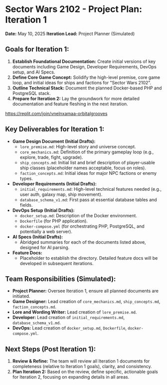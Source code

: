# Sector Wars 2102 - Project Plan: Iteration 1

**Date:** May 10, 2025
**Iteration Lead:** Project Planner (Simulated)

## Goals for Iteration 1:

1.  **Establish Foundational Documentation:** Create initial versions of key documents including Game Design, Developer Requirements, DevOps setup, and AI Specs.
2.  **Define Core Game Concept:** Solidify the high-level premise, core game loop, and initial ideas for ships and factions for "Sector Wars 2102".
3.  **Outline Technical Stack:** Document the planned Docker-based PHP and PostgreSQL stack.
4.  **Prepare for Iteration 2:** Lay the groundwork for more detailed documentation and feature fleshing in the next iteration.

https://replit.com/join/vnelnxamaa-orbitalgrooves

## Key Deliverables for Iteration 1:

*   **Game Design Document (Initial Drafts):**
    *   `lore_premise.md`: High-level story and universe concept.
    *   `core_mechanics.md`: Definition of the primary gameplay loop (e.g., explore, trade, fight, upgrade).
    *   `ship_concepts.md`: Initial list and brief description of player-usable ship classes (placeholder names acceptable, focus on roles).
    *   `faction_concepts.md`: Initial ideas for major NPC factions or enemy types.
*   **Developer Requirements (Initial Drafts):**
    *   `initial_requirements.md`: High-level technical features needed (e.g., user auth, galaxy map, ship movement).
    *   `database_schema_v1.md`: First pass at essential database tables and fields.
*   **DevOps Setup (Initial Drafts):**
    *   `docker_setup.md`: Description of the Docker environment.
    *   `Dockerfile` (for PHP application).
    *   `docker-compose.yml` (for orchestrating PHP, PostgreSQL, and potentially a web server).
*   **AI Specs (Initial Drafts):**
    *   Abridged summaries for each of the documents listed above, designed for AI parsing.
*   **Feature Docs:**
    *   Placeholder to establish the directory. Detailed feature docs will be developed in subsequent iterations.

## Team Responsibilities (Simulated):

*   **Project Planner:** Oversee Iteration 1, ensure all planned documents are initiated.
*   **Game Designer:** Lead creation of `core_mechanics.md`, `ship_concepts.md`, `faction_concepts.md`.
*   **Lore and Wording Writer:** Lead creation of `lore_premise.md`.
*   **Developer:** Lead creation of `initial_requirements.md`, `database_schema_v1.md`.
*   **DevOps:** Lead creation of `docker_setup.md`, `Dockerfile`, `docker-compose.yml`.

## Next Steps (Post Iteration 1):

1.  **Review & Refine:** The team will review all Iteration 1 documents for completeness (relative to Iteration 1 goals), clarity, and consistency.
2.  **Plan Iteration 2:** Based on the review, define specific, actionable goals for Iteration 2, focusing on expanding details in all areas.
